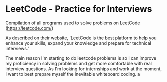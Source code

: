 # LeetCode - Practice for Interviews

Compilation of all programs used to solve problems on LeetCode (https://leetcode.com/)

As described on their website, 'LeetCode is the best platform to help you enhance your skills, expand your knowledge and prepare for technical interviews.'

The main reason I'm starting to do leetcode problems is so I can improve my proficiency in solving problems and get more comfortable with real interview questions. As I'm looking for internships and work at the moment, I want to best prepare myself the inevitable whiteboard coding.
a
